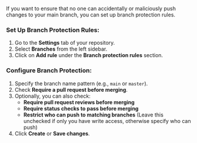 If you want to ensure that no one can accidentally or maliciously push changes to your main branch, you can set up branch protection rules.

### Set Up Branch Protection Rules:
1. Go to the **Settings** tab of your repository.
2. Select **Branches** from the left sidebar.
3. Click on **Add rule** under the **Branch protection rules** section.

### Configure Branch Protection:
1. Specify the branch name pattern (e.g., `main` or `master`).
2. Check **Require a pull request before merging**.
3. Optionally, you can also check:
   - **Require pull request reviews before merging**
   - **Require status checks to pass before merging**
   - **Restrict who can push to matching branches** (Leave this unchecked if only you have write access, otherwise specify who can push)
4. Click **Create** or **Save changes**.
